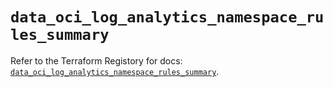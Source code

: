 # `data_oci_log_analytics_namespace_rules_summary`

Refer to the Terraform Registory for docs: [`data_oci_log_analytics_namespace_rules_summary`](https://registry.terraform.io/providers/oracle/oci/6.18.0/docs/data-sources/log_analytics_namespace_rules_summary).

